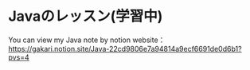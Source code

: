 # Javaのレッスン(学習中)
 
You can view my Java note by notion website： https://gakari.notion.site/Java-22cd9806e7a94814a9ecf6691de0d6b1?pvs=4
